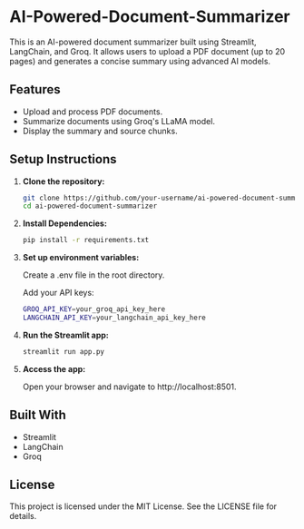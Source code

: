# AI-Powered-Document-Summarizer
This is an AI-powered document summarizer built using Streamlit, LangChain, and Groq. It allows users to upload a PDF document (up to 20 pages) and generates a concise summary using advanced AI models.
## Features
- Upload and process PDF documents.
- Summarize documents using Groq's LLaMA model.
- Display the summary and source chunks.

## Setup Instructions

1. **Clone the repository:**
   ```bash
   git clone https://github.com/your-username/ai-powered-document-summarizer.git
   cd ai-powered-document-summarizer

2. **Install Dependencies:**
   ```bash
   pip install -r requirements.txt
3. **Set up environment variables:**
   
   Create a .env file in the root directory.
   
   Add your API keys:
   ```bash
   GROQ_API_KEY=your_groq_api_key_here
   LANGCHAIN_API_KEY=your_langchain_api_key_here
5. **Run the Streamlit app:**
   ```bash
   streamlit run app.py
6. **Access the app:**
   
   Open your browser and navigate to http://localhost:8501.
## Built With

- Streamlit
- LangChain
- Groq

## License
This project is licensed under the MIT License. See the LICENSE file for details.

